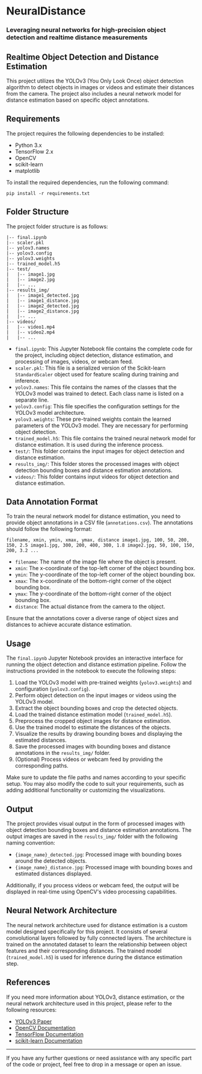 # NeuralDistance
### Leveraging neural networks for high-precision object detection and realtime distance measurements
## Realtime Object Detection and Distance Estimation

This project utilizes the YOLOv3 (You Only Look Once) object detection algorithm to detect objects in images or videos and estimate their distances from the camera. The project also includes a neural network model for distance estimation based on specific object annotations.

## Requirements

The project requires the following dependencies to be installed:

-   Python 3.x
-   TensorFlow 2.x
-   OpenCV
-   scikit-learn
-   matplotlib

To install the required dependencies, run the following command:

`pip install -r requirements.txt` 

## Folder Structure

The project folder structure is as follows:

```
|-- final.ipynb
|-- scaler.pkl
|-- yolov3.names
|-- yolov3.config
|-- yolov3.weights
|-- trained_model.h5
|-- test/
|   |-- image1.jpg
|   |-- image2.jpg
|   |-- ...
|-- results_img/
|   |-- image1_detected.jpg
|   |-- image1_distance.jpg
|   |-- image2_detected.jpg
|   |-- image2_distance.jpg
|   |-- ...
|-- videos/
|   |-- video1.mp4
|   |-- video2.mp4
|   |-- ...
```

-   `final.ipynb`: This Jupyter Notebook file contains the complete code for the project, including object detection, distance estimation, and processing of images, videos, or webcam feed.
-   `scaler.pkl`: This file is a serialized version of the Scikit-learn `StandardScaler` object used for feature scaling during training and inference.
-   `yolov3.names`: This file contains the names of the classes that the YOLOv3 model was trained to detect. Each class name is listed on a separate line.
-   `yolov3.config`: This file specifies the configuration settings for the YOLOv3 model architecture.
-   `yolov3.weights`: These pre-trained weights contain the learned parameters of the YOLOv3 model. They are necessary for performing object detection.
-   `trained_model.h5`: This file contains the trained neural network model for distance estimation. It is used during the inference process.
-   `test/`: This folder contains the input images for object detection and distance estimation.
-   `results_img/`: This folder stores the processed images with object detection bounding boxes and distance estimation annotations.
-   `videos/`: This folder contains input videos for object detection and distance estimation.

## Data Annotation Format

To train the neural network model for distance estimation, you need to provide object annotations in a CSV file (`annotations.csv`). The annotations should follow the following format:

`filename, xmin, ymin, xmax, ymax, distance
image1.jpg, 100, 50, 200, 150, 2.5
image1.jpg, 300, 200, 400, 300, 1.8
image2.jpg, 50, 100, 150, 200, 3.2
...` 

-   `filename`: The name of the image file where the object is present.
-   `xmin`: The x-coordinate of the top-left corner of the object bounding box.
-   `ymin`: The y-coordinate of the top-left corner of the object bounding box.
-   `xmax`: The x-coordinate of the bottom-right corner of the object bounding box.
-   `ymax`: The y-coordinate of the bottom-right corner of the object bounding box.
-   `distance`: The actual distance from the camera to the object.

Ensure that the annotations cover a diverse range of object sizes and distances to achieve accurate distance estimation.

## Usage

The `final.ipynb` Jupyter Notebook provides an interactive interface for running the object detection and distance estimation pipeline. Follow the instructions provided in the notebook to execute the following steps:

1.  Load the YOLOv3 model with pre-trained weights (`yolov3.weights`) and configuration (`yolov3.config`).
2.  Perform object detection on the input images or videos using the YOLOv3 model.
3.  Extract the object bounding boxes and crop the detected objects.
4.  Load the trained distance estimation model (`trained_model.h5`).
5.  Preprocess the cropped object images for distance estimation.
6.  Use the trained model to estimate the distances of the objects.
7.  Visualize the results by drawing bounding boxes and displaying the estimated distances.
8.  Save the processed images with bounding boxes and distance annotations in the `results_img/` folder.
9.  (Optional) Process videos or webcam feed by providing the corresponding paths.

Make sure to update the file paths and names according to your specific setup. You may also modify the code to suit your requirements, such as adding additional functionality or customizing the visualizations.

## Output

The project provides visual output in the form of processed images with object detection bounding boxes and distance estimation annotations. The output images are saved in the `results_img/` folder with the following naming convention:

-   `{image_name}_detected.jpg`: Processed image with bounding boxes around the detected objects.
-   `{image_name}_distance.jpg`: Processed image with bounding boxes and estimated distances displayed.

Additionally, if you process videos or webcam feed, the output will be displayed in real-time using OpenCV's video processing capabilities.

## Neural Network Architecture

The neural network architecture used for distance estimation is a custom model designed specifically for this project. It consists of several convolutional layers followed by fully connected layers. The architecture is trained on the annotated dataset to learn the relationship between object features and their corresponding distances. The trained model (`trained_model.h5`) is used for inference during the distance estimation step.

## References

If you need more information about YOLOv3, distance estimation, or the neural network architecture used in this project, please refer to the following resources:

-   [YOLOv3 Paper](https://arxiv.org/abs/1804.02767)
-   [OpenCV Documentation](https://docs.opencv.org/)
-   [TensorFlow Documentation](https://www.tensorflow.org/api_docs)
-   [scikit-learn Documentation](https://scikit-learn.org/stable/documentation.html)

----------

If you have any further questions or need assistance with any specific part of the code or project, feel free to  drop in a message or open an issue. 
